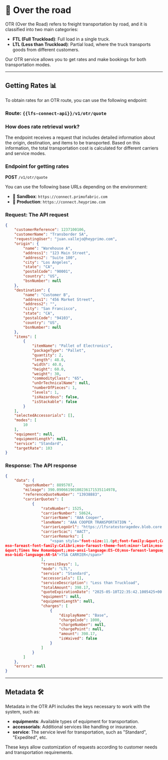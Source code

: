 # 🚚 Over the road

OTR (Over the Road) refers to freight transportation by road, and it is classified into two main categories:
- **FTL (Full Truckload)**: Full load in a single truck.
- **LTL (Less than Truckload)**: Partial load, where the truck transports goods from different customers.

Our OTR service allows you to get rates and make bookings for both transportation modes.

---

## Getting Rates 📊

To obtain rates for an OTR route, you can use the following endpoint:

### Route: `{{lfs-connect-api}}/v1/otr/quote`

### How does rate retrieval work?

The endpoint receives a request that includes detailed information about the origin, destination, and items to be transported. Based on this information, the total transportation cost is calculated for different carriers and service modes.

### Endpoint for getting rates

**POST** `/v1/otr/quote`

You can use the following base URLs depending on the environment:

- 🧪 **Sandbox**: `https://connect.primofabric.com`
- 🚀 **Production**: `https://connect.heyprimo.com`

### Request: The API request

```json
{
    "customerReference": 1237100106,
    "customerName": "Transborder SA",
    "requestingUser": "juan.vallejo@heyprimo.com",
    "origin": {
        "name": "Warehouse A",
        "address1": "123 Main Street",
        "address2": "Suite 100",
        "city": "Los Angeles",
        "state": "CA",
        "postalCode": "90001",
        "country": "US",
        "bsnNumber": null
    },
    "destination": {
        "name": "Customer B",
        "address1": "456 Market Street",
        "address2": "",
        "city": "San Francisco",
        "state": "CA",
        "postalCode": "94103",
        "country": "US",
        "bsnNumber": null
    },
    "items": [
        {
            "itemName": "Pallet of Electronics",
            "packageType": "Pallet",
            "quantity": 2,
            "length": 48.0,
            "width": 40.0,
            "height": 60.0,
            "weight": 30,
            "commodityClass": "65",
            "unOrTechnicalName": null,
            "numberOfPieces": 1,
            "levels": 1,
            "isHazardous": false,
            "isStackable": false
        }
    ],
    "selectedAccessorials": [],
    "modes": [
        10
    ],
    "equipment": null,
    "equipmentLength": null,
    "service": "Standard",
    "targetRate": 103
}
```

### Response: The API response

```json
{
    "data": {
        "quoteNumber": 8895707,
        "mileage": 390.09066190180236171535114978,
        "referenceQuoteNumber": "13938883",
        "carrierQuotes": [
            {
                "rateNumber": 1525,
                "carrierNumber": 58624,
                "carrierName": "AAA Cooper",
                "laneName": "AAA COOPER TRANSPORTATION ",
                "carrierLogoUrl": "https://lfsratestoragedev.blob.core.windows.net/carrierlogoscontainer/aaa-cooper.png?sv=2021-04-10&st=2022-09-07T01%3A38%3A45Z&se=2099-09-08T01%3A38%3A00Z&sr=c&sp=r&sig=A%2BvrUChlCBil9j2h0EmN5AAnpgPetwmwol%2BWwl8%2BD94%3D",
                "carrierScac": "AACT",
                "carrierRemarks": [
                    "<span style="font-size:11.0pt;font-family:&quot;Calibri&quot;,&quot;sans-serif&quot;;
mso-fareast-font-family:Calibri;mso-fareast-theme-font:minor-latin;mso-bidi-font-family:
&quot;Times New Roman&quot;;mso-ansi-language:ES-CO;mso-fareast-language:ES-CO;
mso-bidi-language:AR-SA">TSA CARRIER</span>"
                ],
                "transitDays": 1,
                "mode": "LTL",
                "service": "Standard",
                "accessorials": [],
                "serviceDescription": "Less than Truckload",
                "totalAmount": 398.17,
                "quoteExpirationDate": "2025-05-10T22:35:42.1005425+00:00",
                "equipment": null,
                "equipmentLength": null,
                "charges": [
                    {
                        "displayName": "Base",
                        "chargeCode": 1000,
                        "chargeNumber": null,
                        "chargePoint": null,
                        "amount": 398.17,
                        "isWaived": false
                    }
                ]
            }
        ]
    },
    "errors": null
}
```
---

## Metadata 🛠️

Metadata in the OTR API includes the keys necessary to work with the system, such as:

- **equipments**: Available types of equipment for transportation.
- **accessorials**: Additional services like handling or insurance.
- **service**: The service level for transportation, such as "Standard", "Expedited", etc.

These keys allow customization of requests according to customer needs and transportation requirements.
